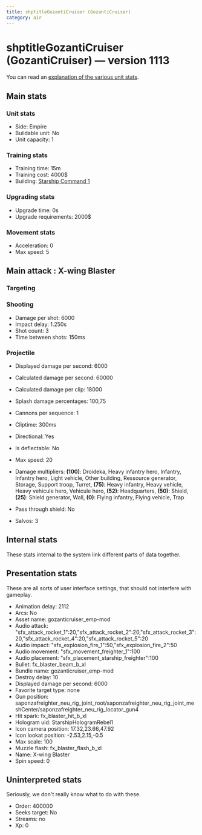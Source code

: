 ```yaml
---
title: shptitleGozantiCruiser (GozantiCruiser)
category: air
---
```


# shptitleGozantiCruiser (GozantiCruiser) — version 1113

You can read an [explanation  of the various unit stats](unitexplained.md).

## Main stats

### Unit stats

  * Side: Empire
  * Buildable unit: No
  * Unit capacity: 1

### Training stats

  * Training time: 15m
  * Training cost: 4000$
  * Building: [Starship Command 1](empireFleetCommand.html)

### Upgrading stats

  * Upgrade time: 0s
  * Upgrade requirements: 2000$

### Movement stats

  * Acceleration: 0
  * Max speed: 5

## Main attack : X-wing Blaster

### Targeting


### Shooting

  * Damage per shot: 6000
  * Impact delay: 1.250s
  * Shot count: 3
  * Time between shots: 150ms

### Projectile

  * Displayed damage per second: 6000
  * Calculated damage per second: 60000
  * Calculated damage per clip: 18000
  * Splash damage percentages: 100,75

  * Cannons per sequence: 1
  * Cliptime: 300ms
  * Directional: Yes
  * Is deflectable: No
  * Max speed: 20
  * Damage multipliers: **(100)**: Droideka, Heavy infantry hero, Infantry, Infantry hero, Light vehicle, Other building, Ressource generator, Storage, Support troop, Turret, **(75)**: Heavy infantry, Heavy vehicle, Heavy vehicule hero, Vehicule hero, **(52)**: Headquarters, **(50)**: Shield, **(25)**: Shield generator, Wall, **(0)**: Flying infantry, Flying vehicle, Trap
  * Pass through shield: No
  * Salvos: 3

## Internal stats

These stats internal to the system link different parts of data together.


## Presentation stats

These are all sorts of user interface settings, that should not interfere with gameplay.

  * Animation delay: 2112
  * Arcs: No
  * Asset name: gozanticruiser_emp-mod
  * Audio attack: "sfx_attack_rocket_1":20,"sfx_attack_rocket_2":20,"sfx_attack_rocket_3":20,"sfx_attack_rocket_4":20,"sfx_attack_rocket_5":20
  * Audio impact: "sfx_explosion_fire_1":50,"sfx_explosion_fire_2":50
  * Audio movement: "sfx_movement_freighter_1":100
  * Audio placement: "sfx_placement_starship_freighter":100
  * Bullet: fx_blaster_beam_b_xl
  * Bundle name: gozanticruiser_emp-mod
  * Destroy delay: 10
  * Displayed damage per second: 6000
  * Favorite target type: none
  * Gun position: saponzafreighter_neu_rig_joint_root/saponzafreighter_neu_rig_joint_meshCenter/saponzafreighter_neu_rig_locator_gun4
  * Hit spark: fx_blaster_hit_b_xl
  * Hologram uid: StarshipHologramRebel1
  * Icon camera position: 17.32,23.66,47.92
  * Icon lookat position: -2.53,2.15,-0.5
  * Max scale: 100
  * Muzzle flash: fx_blaster_flash_b_xl
  * Name: X-wing Blaster
  * Spin speed: 0

## Uninterpreted stats

Seriously, we don't really know what to do with these.

  * Order: 400000
  * Seeks target: No
  * Streams: no
  * Xp: 0


